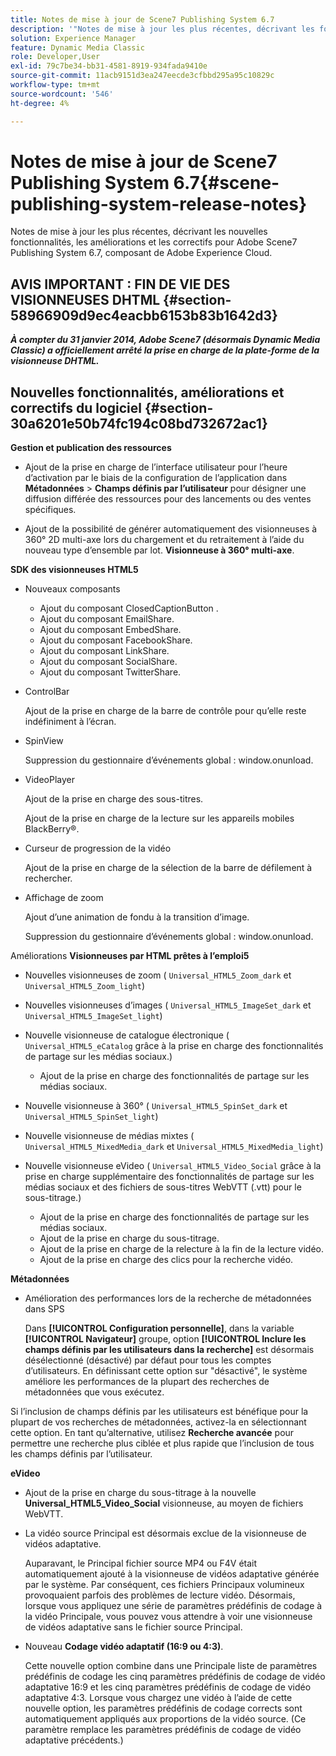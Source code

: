 ```yaml
---
title: Notes de mise à jour de Scene7 Publishing System 6.7
description: '"Notes de mise à jour les plus récentes, décrivant les fonctionnalités, améliorations et correctifs d’Adobe Scene7 Publishing System 6.7, composant de la solution Adobe Experience Manager dans Adobe Experience Cloud."'
solution: Experience Manager
feature: Dynamic Media Classic
role: Developer,User
exl-id: 79c7be34-bb31-4581-8919-934fada9410e
source-git-commit: 11acb9151d3ea247eecde3cfbbd295a95c10829c
workflow-type: tm+mt
source-wordcount: '546'
ht-degree: 4%

---
```


# Notes de mise à jour de Scene7 Publishing System 6.7{#scene-publishing-system-release-notes}

Notes de mise à jour les plus récentes, décrivant les nouvelles fonctionnalités, les améliorations et les correctifs pour Adobe Scene7 Publishing System 6.7, composant de Adobe Experience Cloud.

## AVIS IMPORTANT : FIN DE VIE DES VISIONNEUSES DHTML {#section-58966909d9ec4eacbb6153b83b1642d3}

***À compter du 31 janvier 2014, Adobe Scene7 (désormais Dynamic Media Classic) a officiellement arrêté la prise en charge de la plate-forme de la visionneuse DHTML.***

## Nouvelles fonctionnalités, améliorations et correctifs du logiciel {#section-30a6201e50b74fc194c08bd732672ac1}

**Gestion et publication des ressources**

* Ajout de la prise en charge de l’interface utilisateur pour l’heure d’activation par le biais de la configuration de l’application dans **Métadonnées** > **Champs définis par l’utilisateur** pour désigner une diffusion différée des ressources pour des lancements ou des ventes spécifiques.

<!--   [More information](http://help.adobe.com/en_US/scene7/using/WS08F62297-36A5-4c35-9D4E-5BE38C41D39C.html). -->

* Ajout de la possibilité de générer automatiquement des visionneuses à 360° 2D multi-axe lors du chargement et du retraitement à l’aide du nouveau type d’ensemble par lot. **Visionneuse à 360° multi-axe**.

<!--   [More information](http://help.adobe.com/en_US/scene7/using/WSf6ef983f54a76485-20cc30b112624e7b244-7fff.html). -->

**SDK des visionneuses HTML5**

<!-- The *Adobe Scene7 HTML5 Viewers SDK* is available as part of the SDK download from Adobe Developer Connection.

[More information](http://help.adobe.com/en_US/scene7/using/WSd4272150f67705c11b002eec12fcba4dee6-8000.html). -->

* Nouveaux composants

   * Ajout du composant ClosedCaptionButton .
   * Ajout du composant EmailShare.
   * Ajout du composant EmbedShare.
   * Ajout du composant FacebookShare.
   * Ajout du composant LinkShare.
   * Ajout du composant SocialShare.
   * Ajout du composant TwitterShare.

* ControlBar

   Ajout de la prise en charge de la barre de contrôle pour qu’elle reste indéfiniment à l’écran.

* SpinView

   Suppression du gestionnaire d’événements global : window.onunload.

* VideoPlayer

   Ajout de la prise en charge des sous-titres.

   Ajout de la prise en charge de la lecture sur les appareils mobiles BlackBerry®.

* Curseur de progression de la vidéo 

   Ajout de la prise en charge de la sélection de la barre de défilement à rechercher.

* Affichage de zoom

   Ajout d’une animation de fondu à la transition d’image.

   Suppression du gestionnaire d’événements global : window.onunload.

Améliorations
**Visionneuses par HTML prêtes à l’emploi5**

* Nouvelles visionneuses de zoom ( `Universal_HTML5_Zoom_dark` et `Universal_HTML5_Zoom_light`)
* Nouvelles visionneuses d’images ( `Universal_HTML5_ImageSet_dark` et `Universal_HTML5_ImageSet_light`)
* Nouvelle visionneuse de catalogue électronique ( `Universal_HTML5_eCatalog` grâce à la prise en charge des fonctionnalités de partage sur les médias sociaux.)

   * Ajout de la prise en charge des fonctionnalités de partage sur les médias sociaux.

* Nouvelle visionneuse à 360° ( `Universal_HTML5_SpinSet_dark` et `Universal_HTML5_SpinSet_light`)

* Nouvelle visionneuse de médias mixtes ( `Universal_HTML5_MixedMedia_dark` et `Universal_HTML5_MixedMedia_light`)
* Nouvelle visionneuse eVideo ( `Universal_HTML5_Video_Social` grâce à la prise en charge supplémentaire des fonctionnalités de partage sur les médias sociaux et des fichiers de sous-titres WebVTT (.vtt) pour le sous-titrage.)

   * Ajout de la prise en charge des fonctionnalités de partage sur les médias sociaux.
   * Ajout de la prise en charge du sous-titrage.
   * Ajout de la prise en charge de la relecture à la fin de la lecture vidéo.
   * Ajout de la prise en charge des clics pour la recherche vidéo.

<!-- [Viewer preset compatibility matrix](http://help.adobe.com/en_US/scene7/using/WS6E593DEA-7D81-4cd6-84B0-85E8BB274176.html).

[Adding captions to eVideo](http://help.adobe.com/en_US/scene7/using/WS98ca2e6790647c06-6f6f53e137b959f094-8000.html). -->
**Métadonnées**

* Amélioration des performances lors de la recherche de métadonnées dans SPS

   Dans **[!UICONTROL Configuration personnelle]**, dans la variable **[!UICONTROL Navigateur]** groupe, option **[!UICONTROL Inclure les champs définis par les utilisateurs dans la recherche]** est désormais désélectionné (désactivé) par défaut pour tous les comptes d’utilisateurs. En définissant cette option sur &quot;désactivé&quot;, le système améliore les performances de la plupart des recherches de métadonnées que vous exécutez.

<!--   [Personal Setup](http://help.adobe.com/en_US/scene7/using/WSCAAE9C8A-F172-43a8-B134-6163E7C80218.html). -->

Si l’inclusion de champs définis par les utilisateurs est bénéfique pour la plupart de vos recherches de métadonnées, activez-la en sélectionnant cette option. En tant qu’alternative, utilisez **Recherche avancée** pour permettre une recherche plus ciblée et plus rapide que l’inclusion de tous les champs définis par l’utilisateur.

<!--   [Advanced search](http://help.adobe.com/en_US/scene7/using/WS259993e42159a215-1c6a66df1265272619e-7ff5.html). -->

**eVideo**

* Ajout de la prise en charge du sous-titrage à la nouvelle **Universal_HTML5_Video_Social** visionneuse, au moyen de fichiers WebVTT.

<!--   [Adding captions to eVideo](http://help.stage.adobe.com/en_US/scene7/using/WS98ca2e6790647c06-6f6f53e137b959f094-8000.html). -->

* La vidéo source Principal est désormais exclue de la visionneuse de vidéos adaptative.

   Auparavant, le Principal fichier source MP4 ou F4V était automatiquement ajouté à la visionneuse de vidéos adaptative générée par le système. Par conséquent, ces fichiers Principaux volumineux provoquaient parfois des problèmes de lecture vidéo. Désormais, lorsque vous appliquez une série de paramètres prédéfinis de codage à la vidéo Principale, vous pouvez vous attendre à voir une visionneuse de vidéos adaptative sans le fichier source Principal.

* Nouveau **Codage vidéo adaptatif (16:9 ou 4:3)**.

   Cette nouvelle option combine dans une Principale liste de paramètres prédéfinis de codage les cinq paramètres prédéfinis de codage de vidéo adaptative 16:9 et les cinq paramètres prédéfinis de codage de vidéo adaptative 4:3. Lorsque vous chargez une vidéo à l’aide de cette nouvelle option, les paramètres prédéfinis de codage corrects sont automatiquement appliqués aux proportions de la vidéo source. (Ce paramètre remplace les paramètres prédéfinis de codage de vidéo adaptative précédents.)

<!--   [More information](http://help.stage.adobe.com/en_US/scene7/using/WSE86ACF2B-BD50-4c48-A1D7-9CD4405B62D0.html). -->
